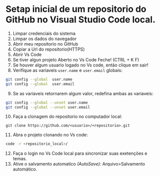 # Setap inicial de um repositorio do GitHub no Visual Studio Code local.

1. Limpar credenciais do sistema
2. Limpar os dados do navegador
3. Abrir meu repositorio no GitHub
4. Copiar a Url do repositorio(HTTPS)
5. Abrir Vs Code
6. Se tiver algun projeto Aberto no Vs Code Feche! (CTRL + K F)
7. Se houver algum usuario logado no Vs code, então clique em sair!
8. Verifique as variaveis `user.name` e `user.email` globais:
~~~bash
git config --global  user.name
git config --global  user.email
~~~
9. Se as variaveis retornarem algum valor, redefina ambas as variaveis:
~~~bash
git config --global --unset user.name
git config --global --unset user.email
~~~
10. Faça a clonagem do repositorio no computador local:
~~~git
git clone https://github.com/<usuario>/<repositorio>.git
~~~
11. Abra o projeto clonando no Vs code:
~~~bash
code -r <repositorio_local>/
~~~
12. Faça o login no Vs Code local para sincronizar suas exetenções e temas.
13. Ative o salvamento automatico _(AutoSave)_: Arquivo>Salvamento automático.

